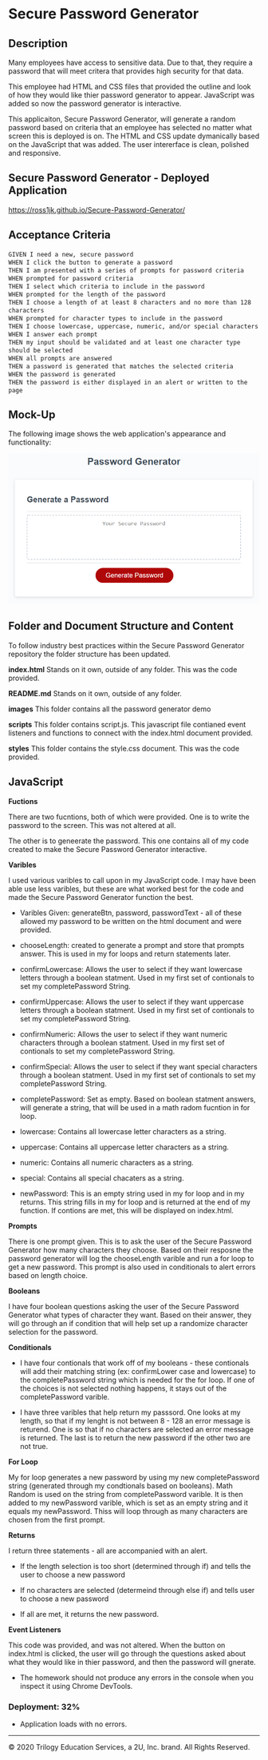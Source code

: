 # Secure Password Generator

## Description

Many employees have access to sensitive data. Due to that, they require a password that will meet critera that provides high security for that data. 

This employee had HTML and CSS files that provided the outline and look of how they would like thier password generator to appear. JavaScript was added so now the password generator is interactive. 

This applicaiton, Secure Password Generator, will generate a random password based on criteria that an employee has selected no matter what screen this is deployed is on. The HTML and CSS update dymanically based on the JavaScript that was added. The user intererface is clean, polished and responsive. 

## Secure Password Generator - Deployed Application

https://ross1jk.github.io/Secure-Password-Generator/ 


## Acceptance Criteria

```
GIVEN I need a new, secure password
WHEN I click the button to generate a password
THEN I am presented with a series of prompts for password criteria
WHEN prompted for password criteria
THEN I select which criteria to include in the password
WHEN prompted for the length of the password
THEN I choose a length of at least 8 characters and no more than 128 characters
WHEN prompted for character types to include in the password
THEN I choose lowercase, uppercase, numeric, and/or special characters
WHEN I answer each prompt
THEN my input should be validated and at least one character type should be selected
WHEN all prompts are answered
THEN a password is generated that matches the selected criteria
WHEN the password is generated
THEN the password is either displayed in an alert or written to the page
```

## Mock-Up

The following image shows the web application's appearance and functionality:

![password generator demo](./images/03-javascript-homework-demo.png)

## Folder and Document Structure and Content 
To follow industry best practices within the Secure Password Generator repository the folder structure has been updated.

  **index.html** 
  Stands on it own, outside of any folder. This was the code provided. 
  
  **README.md** 
  Stands on it own, outside of any folder.
  
  **images** 
  This folder contains all the password generator demo

  **scripts**
  This folder contains script.js. This javascript file contianed event listeners and functions to connect with the index.html document provided. 

  **styles** 
  This folder contains the style.css document. This was the code provided.


## JavaScript 

**Fuctions**

There are two fucntions, both of which were provided. One is to write the password to the screen. This was not altered at all. 

The other is to geneerate the password. This one contains all of my code created to make the Secure Password Generator interactive. 

**Varibles**

I used various varibles to call upon in my JavaScript code. I may have been able use less varibles, but these are what worked best for the code and made the Secure Password Generator function the best.

* Varibles Given: generateBtn, password, passwordText - all of these allowed my password to be written on the html document and were provided. 

* chooseLength: created to generate a prompt and store that prompts answer. This is used in my for loops and return statements later. 

* confirmLowercase: Allows the user to select if they want lowercase letters through a boolean statment. Used in my first set of contionals to set my completePassword String. 

* confirmUppercase: Allows the user to select if they want uppercase letters through a boolean statment. Used in my first set of contionals to set my completePassword String. 

* confirmNumeric: Allows the user to select if they want numeric characters through a boolean statment. Used in my first set of contionals to set my completePassword String. 

* confirmSpecial: Allows the user to select if they want special characters through a boolean statment. Used in my first set of contionals to set my completePassword String. 

* completePassword: Set as empty. Based on boolean statment answers, will generate a string, that will be used in a math radom fucntion in for loop. 

* lowercase: Contains all lowercase letter characters as a string. 

* uppercase: Contains all uppercase letter characters as a string. 

* numeric: Contains all numeric characters as a string. 

* special: Contains all special chacaters as a string. 

* newPassword: This is an empty string used in my for loop and in my returns. This string fills in my for loop and is returned at the end of my function. If contions are met, this will be displayed on index.html. 

**Prompts**

There is one prompt given. This is to ask the user of the Secure Password Generator how many characters they choose. Based on their resposne the password generator will log the chooseLength varible and run a for loop to get a new password. This prompt is also used in conditionals to alert errors based on length choice. 

**Booleans**

I have four boolean questions asking the user of the Secure Password Generator what types of character they want. Based on their answer, they will go through an if condition that will help set up a randomize character selection for the password. 

**Conditionals**

* I have four contionals that work off of my booleans - these contionals will add their matching string (ex: confirmLower case and lowercase) to the completePassword string which is needed for the for loop. If one of the choices is not selected nothing happens, it stays out of the completePassword varible.

* I have three varibles that help return my passsord. One looks at my length, so that if my lenght is not between 8 - 128 an error message is returend. One is so that if no characters are selected an error message is returned. The last is to return the new password if the other two are not true. 

**For Loop**

My for loop generates a new password by using my new completePassword string (generated through my condtionals based on booleans). Math Random is used on the string from completePassword varible. It is then added to my newPassword varible, which is set as an empty string and it equals my newPassword. Thiss will loop through as many characters are chosen from the first prompt.

**Returns**

I return three statements - all are accompanied with an alert.

* If the length selection is too short (determined through if) and tells the user to choose a new password 

* If no characters are selected (determeind through else if) and tells user to choose a new password 

* If all are met, it returns the new password. 

**Event Listeners**

This code was provided, and was not altered. When the button on index.html is clicked, the user will go through the questions asked about what they would like in thier password, and then the password will gnerate. 



  * The homework should not produce any errors in the console when you inspect it using Chrome DevTools.

### Deployment: 32%


* Application loads with no errors.


- - -
© 2020 Trilogy Education Services, a 2U, Inc. brand. All Rights Reserved.
